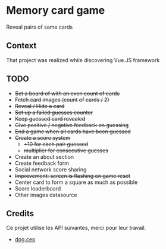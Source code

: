 # Memory card game

Reveal pairs of same cards

## Context

That project was realized while discovering Vue.JS framework

## TODO

- ~~Set a board of with an even count of cards~~
- ~~Fetch card images (count of cards / 2)~~
- ~~Reveal / Hide a card~~
- ~~Set up a failed guesses counter~~
- ~~Keep guessed card revealed~~
- ~~Give positive / negative feedback on guessing~~
- ~~End a game when all cards have been guessed~~
- ~~Create a score system~~
  - ~~+10 for each pair guessed~~
  - ~~multiplier for consecutive guesses~~
- Create an about section
- Create feedback form
- Social network score sharing
- ~~Improvement: screen is flashing on game reset~~
- Center card to form a square as much as possible
- Score leaderboard
- Other images datasource

## Credits

Ce projet utilise les API suivantes, merci pour leur travail.

- [dog.ceo](https://dog.ceo/dog-api/)
